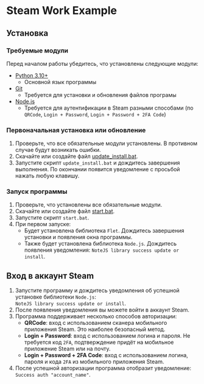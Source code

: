 # Steam Work Example

## Установка

### Требуемые модули
Перед началом работы убедитесь, что установлены следующие модули:  
- [Python 3.10+](https://www.python.org/downloads/) 
  - Основной язык программы
- [Git](https://git-scm.com/)  
  - Требуется для установки и обновления файлов програмы
- [Node.js](https://nodejs.org/)  
  - Требуется для аутентификации в Steam разными способами (по `QRCode`, `Login + Password`, `Login + Password + 2FA Code`)

### Первоначальная установка или обновление
1. Проверьте, что все обязательные модули установлены. В противном случае будут возникать ошибки.
2. Скачайте или создайте файл [update_install.bat](https://github.com/Kostya12rus/steam_work_example/blob/main/update_install.bat).
3. Запустите скрипт `update_install.bat` и дождитесь завершения выполнения. По окончании появится уведомление с просьбой нажать любую клавишу.

### Запуск программы
1. Проверьте, что установлены все обязательные модули.
2. Скачайте или создайте файл [start.bat](https://github.com/Kostya12rus/steam_work_example/blob/main/start.bat).
3. Запустите скрипт `start.bat`.
4. При первом запуске:
    - Будет установлена библиотека `Flet`. Дождитесь завершения установки и появления окна программы.
    - Также будет установлена библиотека `Node.js`. Дождитесь появления уведомления: `NoteJS library success update or install`.

## Вход в аккаунт Steam

1. Запустите программу и дождитесь уведомления об успешной установке библиотеки `Node.js`:  
   `NoteJS library success update or install`.
2. После появления уведомления вы можете войти в аккаунт Steam.
3. Программа поддерживает несколько способов авторизации:
    - **QRCode**: вход с использованием сканера мобильного приложения Steam. Это наиболее безопасный метод.
    - **Login + Password**: вход с использованием логина и пароля. Не требуется код `2FA`, подтверждение придёт на мобильное приложение Steam или на почту.
    - **Login + Password + 2FA Code**: вход с использованием логина, пароля и кода `2FA` из мобильного приложения Steam.
4. После успешной авторизации программа отобразит уведомление:  
   `Success auth "account_name"`.
